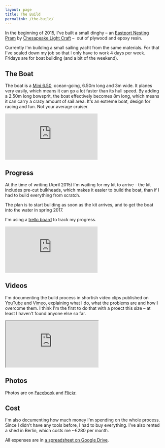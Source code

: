```yaml
---
layout: page
title: The Build
permalink: /the-build/
---
```


In the beginning of 2015, I've built a small dinghy – an [ Eastport Nesting Pram](http://www.clcboats.com/shop/boats/wooden-sailboat-kits/eastport-pram/eastport-nesting-dinghy.html) by [Chesapeake Light Craft](http://www.clcboats.com/) –  out of plywood and epoxy resin.

Currently I'm building a small sailing yacht from the same materials. For that I've scaled down my job so that I only have to work 4 days per week. Fridays are for boat building (and a bit of the weekend).

## The Boat

The boat is a [Mini 6.50](https://en.wikipedia.org/wiki/Mini_Transat_6.50), ocean-going, 6.50m long and 3m wide. It planes very easily, which means it can go a lot faster than its hull speed. By adding a 2.50m long bowsprit, the boat effectively becomes 8m long, which means it can carry a crazy amount of sail area. It's an extreme boat, design for racing and fun. Not your average cruiser.

<div class="video-container video-16-9"><iframe src="https://www.youtube.com/embed/zxJjbqEhPgc" frameborder="0" allowfullscreen></iframe></div>

## Progress

At the time of writing (April 2015) I'm waiting for my kit to arrive - the kit includes pre-cut bulkheads, which makes it easier to build the boat, than if I had to build everything from scratch.

The plan is to start building as soon as the kit arrives, and to get the boat into the water in spring 2017.

I'm using a [trello board](https://trello.com/b/uwbur9lh/boat-building) to track my progress.

<div class="video-container video-4-3"><iframe src="https://trello.com/b/uwbur9lh.html" frameborder="0" border="0"></iframe></div>

## Videos

I'm documenting the build process in shortish video clips published on [YouTube](https://www.youtube.com/channel/UCVMAbol8WFY2G8kvdy48nIg) and [Vimeo](https://vimeo.com/album/3365426), explaining what I do, what the problems are and how I overcome them. I think I'm the first to do that with a proect this size – at least I haven't found anyone else so far.

<div class="video-container video-16-9"><iframe src="http://www.youtube.com/embed/?listType=user_uploads&list=langalex"></iframe></div>

## Photos

Photos are on [Facebook](https://www.facebook.com/picassol/photos_stream) and [Flickr](https://www.flickr.com/photos/langalex/sets/72157650737312316/).

## Cost

I'm also documenting how much money I'm spending on the whole process. Since I didn't have any tools before, I had to buy everything. I've also rented a shed in Berlin, which costs me ~€280 per month.

All expenses are in [a spreadsheet on Google Drive](https://docs.google.com/spreadsheets/d/1Ar92kaFryLaiSyvQbA11Mjp_Mdu69UG-MyL4m1TWva8/edit?usp=sharing).
